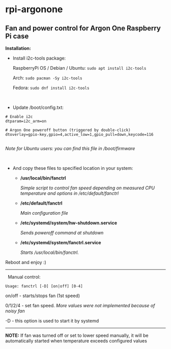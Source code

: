 # rpi-argonone
Fan and power control for Argon One Raspberry Pi case
---

**Installation:**



- Install i2c-tools package:
	
     RaspberryPi OS / Debian / Ubuntu:	`sudo apt install i2c-tools`
    
     Arch:               `sudo pacman -Sy i2c-tools`
    
     Fedora:	`sudo dnf install i2c-tools`
	
    
  &nbsp;




- Update /boot/config.txt:

 
 ```
# Enable i2c
dtparam=i2c_arm=on

# Argon One poweroff button (triggered by double-click)   
dtoverlay=gpio-key,gpio=4,active_low=1,gpio_pull=down,keycode=116
        
 ```
  _Note for Ubuntu users: you can find this file in /boot/firmware_
  
  &nbsp;

 
 - And copy these files to specified location in your system:

   - **/usr/local/bin/fanctrl**
   
	    _Simple script to control fan speed depending on measured CPU temperature and options in /etc/default/fanctrl_
        
        

   - **/etc/default/fanctrl**

	    _Main configuration file_
        
        

   - **/etc/systemd/system/hw-shutdown.service**

	    _Sends poweroff command at shutdown_
        


   - **/etc/systemd/system/fanctrl.service**

	    _Starts /usr/local/bin/fanctrl._
	   

Reboot and enjoy :)

___
    

  &nbsp;
Manual control:
```$ fanctrl  
Usage: fanctrl [-D] [on|off] [0-4]
```
on/off - starts/stops fan (1st speed)

0/1/2/4 - set fan speed. _More values were not implemented because of noisy fan_

-D - this option is used to start it by systemd

-----
**NOTE:**
If fan was turned off or set to lower speed manually, it will be automatically started when temperature exceeds configured values
